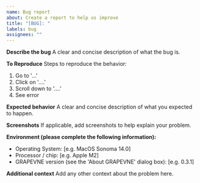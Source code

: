 ```yaml
---
name: Bug report
about: Create a report to help us improve
title: "[BUG]: "
labels: bug
assignees: ""
---
```


**Describe the bug**
A clear and concise description of what the bug is.

**To Reproduce**
Steps to reproduce the behavior:

1. Go to '...'
2. Click on '....'
3. Scroll down to '....'
4. See error

**Expected behavior**
A clear and concise description of what you expected to happen.

**Screenshots**
If applicable, add screenshots to help explain your problem.

**Environment (please complete the following information):**

- Operating System: [e.g. MacOS Sonoma 14.0]
- Processor / chip: [e.g. Apple M2]
- GRAPEVNE version (see the 'About GRAPEVNE' dialog box): [e.g. 0.3.1]

**Additional context**
Add any other context about the problem here.
